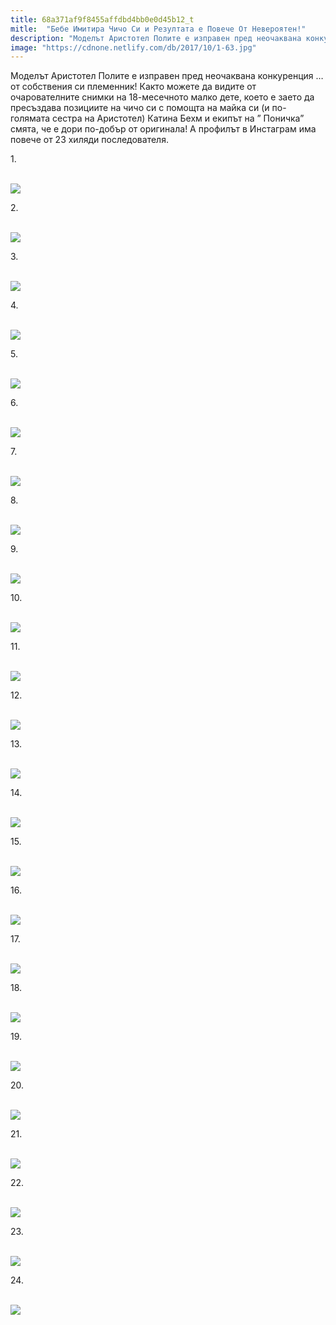 ```yaml
---
title: 68a371af9f8455affdbd4bb0e0d45b12_t
mitle:  "Бебе Имитира Чичо Си и Резултата е Повече От Невероятен!"
description: "Mоделът Аристотел Полите е изправен пред неочаквана конкуренция ... от собствения си племенник! Както можете да видите от очарователните снимки на 18-месечното малко"
image: "https://cdnone.netlify.com/db/2017/10/1-63.jpg"
---
```


 <p>Mоделът Аристотел Полите е изправен пред неочаквана конкуренция … от собствения си племенник! Както можете да видите от очарователните снимки на 18-месечното малко дете, което е заето да пресъздава позициите на чичо си с помощта на майка си (и по-голямата сестра на Аристотел) Катина Бехм и екипът на ” Поничка” смята, че е дори по-добър от оригинала! А профилът в Инстаграм има повече от 23 хиляди последователя.</p>      <p>1.</p> <p> <br/><img src="https://cdnone.netlify.com/db/2017/10/1-63.jpg"/><br/></p> <p>2.</p>      <p> <br/><img src="https://cdnone.netlify.com/db/2017/10/2-62.jpg"/><br/></p> <p>3.</p> <p> <br/><img src="https://cdnone.netlify.com/db/2017/10/3-61.jpg"/><br/></p> <p>4.</p>      <p> <br/><img src="https://cdnone.netlify.com/db/2017/10/4-63.jpg"/><br/></p> <p>5.</p> <p> <br/><img src="https://cdnone.netlify.com/db/2017/10/5-55.jpg"/><br/></p> <p>6.</p> <p> <br/><img src="https://cdnone.netlify.com/db/2017/10/6-58.jpg"/><br/></p> <p>7.</p>      <p> <br/><img src="https://cdnone.netlify.com/db/2017/10/7-56.jpg"/><br/></p> <p>8.</p> <p> <br/><img src="https://cdnone.netlify.com/db/2017/10/8-57.jpg"/><br/></p> <p>9.</p>      <p> <br/><img src="https://cdnone.netlify.com/db/2017/10/9-52.jpg"/><br/></p> <p>10.</p> <p> <br/><img src="https://cdnone.netlify.com/db/2017/10/10-55.jpg"/><br/></p> <p>11.</p> <p> <br/><img src="https://cdnone.netlify.com/db/2017/10/11-48.jpg"/><br/></p> <p>12.</p> <p> <br/><img src="https://cdnone.netlify.com/db/2017/10/12-48.jpg"/><br/></p> <p>13.</p> <p> <br/><img src="https://cdnone.netlify.com/db/2017/10/13-45.jpg"/><br/></p> <p>14.</p> <p> <br/><img src="https://cdnone.netlify.com/db/2017/10/14-53.jpg"/><br/></p> <p>15.</p> <p> <br/><img src="https://cdnone.netlify.com/db/2017/10/15-42.jpg"/><br/></p> <p>16.</p> <p> <br/><img src="https://cdnone.netlify.com/db/2017/10/16-40.jpg"/><br/></p> <p>17.</p> <p> <br/><img src="https://cdnone.netlify.com/db/2017/10/17-37.jpg"/><br/></p> <p>18.</p> <p> <br/><img src="https://cdnone.netlify.com/db/2017/10/18-29.jpg"/><br/></p> <p>19.</p> <p> <br/><img src="https://cdnone.netlify.com/db/2017/10/19-28.jpg"/><br/></p> <p>20.</p> <p> <br/><img src="https://cdnone.netlify.com/db/2017/10/20-24.jpg"/><br/></p> <p>21.</p> <p> <br/><img src="https://cdnone.netlify.com/db/2017/10/21-23.jpg"/><br/></p> <p>22.</p> <p> <br/><img src="https://cdnone.netlify.com/db/2017/10/22-21.jpg"/><br/></p> <p>23.</p> <p> <br/><img src="https://cdnone.netlify.com/db/2017/10/23-15.jpg"/><br/></p> <p>24.</p> <p> <br/><img src="https://cdnone.netlify.com/db/2017/10/24-14.jpg"/><br/></p>       